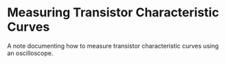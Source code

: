 # Measuring Transistor Characteristic Curves

A note documenting how to measure transistor characteristic curves using an oscilloscope.